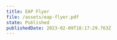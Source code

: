 ```yaml
---
title: EAP Flyer
file: /assets/eap-flyer.pdf
state: Published
publishedDate: 2023-02-09T18:17:29.763Z
---
```

